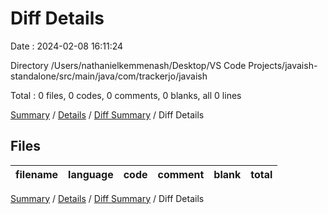 # Diff Details

Date : 2024-02-08 16:11:24

Directory /Users/nathanielkemmenash/Desktop/VS Code Projects/javaish-standalone/src/main/java/com/trackerjo/javaish

Total : 0 files,  0 codes, 0 comments, 0 blanks, all 0 lines

[Summary](results.md) / [Details](details.md) / [Diff Summary](diff.md) / Diff Details

## Files
| filename | language | code | comment | blank | total |
| :--- | :--- | ---: | ---: | ---: | ---: |

[Summary](results.md) / [Details](details.md) / [Diff Summary](diff.md) / Diff Details